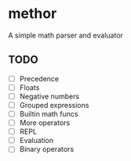 # methor

A simple math parser and evaluator

## TODO

- [ ] Precedence
- [ ] Floats
- [ ] Negative numbers
- [ ] Grouped expressions
- [ ] Builtin math funcs
- [ ] More operators
- [ ] REPL
- [ ] Evaluation
- [ ] Binary operators
